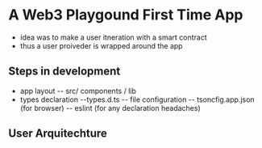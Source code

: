 # A Web3 Playgound First Time App

- idea was to make a user itneration with a smart contract
- thus a user proiveder is wrapped around the app

## Steps in development

- app layout
  -- src/ components / lib
- types declaration
  --types.d.ts
  -- file configuration
  -- tsoncfig.app.json (for browser)
  -- eslint (for any declaration headaches)

## User Arquitechture
